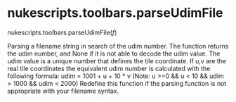 # nukescripts.toolbars.parseUdimFile
nukescripts.toolbars.parseUdimFile(_f_)

Parsing a filename string in search of the udim number. The function returns the udim number, and None if it is not able to decode the udim value.
The udim value is a unique number that defines the tile coordinate. If u,v are the real tile coordinates the equivalent udim number is calculated with the following formula: udim = 1001 + u + 10 * v (Note: u >=0 && u < 10 && udim > 1000 && udim < 2000)
Redefine this function if the parsing function is not appropriate with your filename syntax.